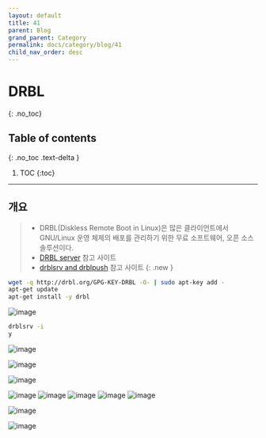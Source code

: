 ```yaml
---
layout: default
title: 41
parent: Blog
grand_parent: Category
permalink: docs/category/blog/41
child_nav_order: desc
---
```

# DRBL
{: .no_toc}

## Table of contents
{: .no_toc .text-delta }

1. TOC
{:toc}

---
## 개요

> - DRBL(Diskless Remote Boot in Linux)은 많은 클라이언트에서 GNU/Linux 운영 체제의 배포를 관리하기 위한 무료 소프트웨어, 오픈 소스 솔루션이다.
> - [DRBL server](https://drbl.org/installation/02-install-required-packages.php) 참고 사이트
> - [drblsrv and drblpush](https://clonezilla.org/clonezilla-SE/use_clonezilla_live_in_drbl.php) 참고 사이트
{: .new }



```bash
wget -q http://drbl.org/GPG-KEY-DRBL -O- | sudo apt-key add -
apt-get update
apt-get install -y drbl
```

![image](https://user-images.githubusercontent.com/36792594/198910864-5804a9cc-86bb-4113-b79e-c0f40fa5fc4c.png)

```bash
drblsrv -i
y
```

![image](https://user-images.githubusercontent.com/36792594/198913189-19e72929-fd3a-40ad-afc3-c12c2fa85f80.png)

![image](https://user-images.githubusercontent.com/36792594/198913766-9deadb02-54cf-4c2c-afef-0d6ab32483b1.png)

![image](https://user-images.githubusercontent.com/36792594/198914035-9441da59-23b0-45ee-a860-8e0bf0a4c4e2.png)

![image](https://user-images.githubusercontent.com/36792594/198914069-a4441f82-5983-495d-b65c-f6ebdd3c8000.png)
![image](https://user-images.githubusercontent.com/36792594/198914133-33ff3062-fefe-46d5-9a5b-12c1490e5ae7.png)
![image](https://user-images.githubusercontent.com/36792594/198914213-d104b31c-e620-417d-9146-9171fb07e409.png)
![image](https://user-images.githubusercontent.com/36792594/198914237-d09f8dbf-c79c-4c34-ab25-0b9a5675a296.png)
![image](https://user-images.githubusercontent.com/36792594/198914297-43ee1f1d-3b65-4baa-9a31-05485929efc6.png)

![image](https://user-images.githubusercontent.com/36792594/198914684-089e0b3a-ff47-4c6d-adc1-792164fe5750.png)

![image](https://user-images.githubusercontent.com/36792594/198914745-e6ba2e59-c46f-4f0d-8143-ac32d36d8185.png)


